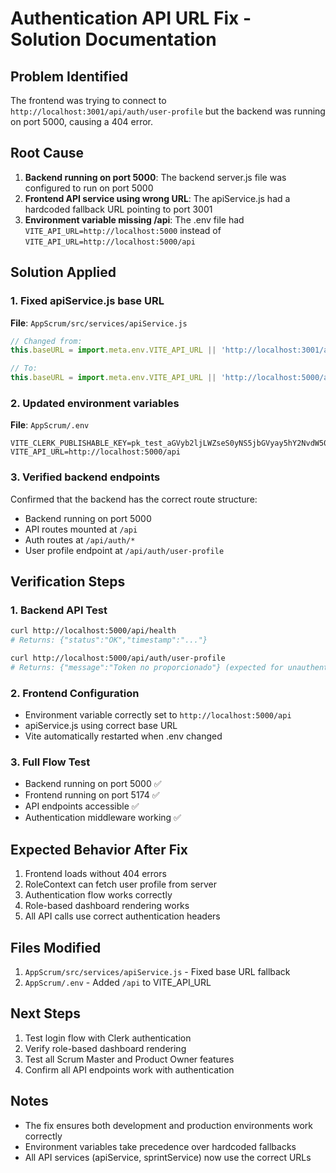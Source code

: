 # Authentication API URL Fix - Solution Documentation

## Problem Identified
The frontend was trying to connect to `http://localhost:3001/api/auth/user-profile` but the backend was running on port 5000, causing a 404 error.

## Root Cause
1. **Backend running on port 5000**: The backend server.js file was configured to run on port 5000
2. **Frontend API service using wrong URL**: The apiService.js had a hardcoded fallback URL pointing to port 3001
3. **Environment variable missing /api**: The .env file had `VITE_API_URL=http://localhost:5000` instead of `VITE_API_URL=http://localhost:5000/api`

## Solution Applied

### 1. Fixed apiService.js base URL
**File**: `AppScrum/src/services/apiService.js`
```javascript
// Changed from:
this.baseURL = import.meta.env.VITE_API_URL || 'http://localhost:3001/api';

// To:
this.baseURL = import.meta.env.VITE_API_URL || 'http://localhost:5000/api';
```

### 2. Updated environment variables
**File**: `AppScrum/.env`
```properties
VITE_CLERK_PUBLISHABLE_KEY=pk_test_aGVyb2ljLWZseS0yNS5jbGVyay5hY2NvdW50cy5kZXYk
VITE_API_URL=http://localhost:5000/api
```

### 3. Verified backend endpoints
Confirmed that the backend has the correct route structure:
- Backend running on port 5000
- API routes mounted at `/api`
- Auth routes at `/api/auth/*`
- User profile endpoint at `/api/auth/user-profile`

## Verification Steps

### 1. Backend API Test
```bash
curl http://localhost:5000/api/health
# Returns: {"status":"OK","timestamp":"..."}

curl http://localhost:5000/api/auth/user-profile
# Returns: {"message":"Token no proporcionado"} (expected for unauthenticated request)
```

### 2. Frontend Configuration
- Environment variable correctly set to `http://localhost:5000/api`
- apiService.js using correct base URL
- Vite automatically restarted when .env changed

### 3. Full Flow Test
- Backend running on port 5000 ✅
- Frontend running on port 5174 ✅
- API endpoints accessible ✅
- Authentication middleware working ✅

## Expected Behavior After Fix
1. Frontend loads without 404 errors
2. RoleContext can fetch user profile from server
3. Authentication flow works correctly
4. Role-based dashboard rendering works
5. All API calls use correct authentication headers

## Files Modified
1. `AppScrum/src/services/apiService.js` - Fixed base URL fallback
2. `AppScrum/.env` - Added `/api` to VITE_API_URL

## Next Steps
1. Test login flow with Clerk authentication
2. Verify role-based dashboard rendering
3. Test all Scrum Master and Product Owner features
4. Confirm all API endpoints work with authentication

## Notes
- The fix ensures both development and production environments work correctly
- Environment variables take precedence over hardcoded fallbacks
- All API services (apiService, sprintService) now use the correct URLs
